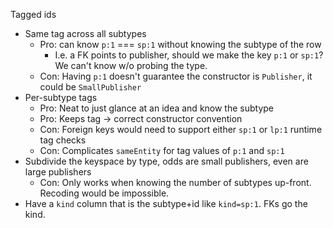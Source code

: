 
Tagged ids

* Same tag across all subtypes
  * Pro: can know `p:1` === `sp:1` without knowing the subtype of the row
    * I.e. a FK points to publisher, should we make the key `p:1` or `sp:1`? We can't know w/o probing the type.
  * Con: Having `p:1` doesn't guarantee the constructor is `Publisher`, it could be `SmallPublisher`
* Per-subtype tags
  * Pro: Neat to just glance at an idea and know the subtype
  * Pro: Keeps tag -> correct constructor convention
  * Con: Foreign keys would need to support either `sp:1` or `lp:1` runtime tag checks
  * Con: Complicates `sameEntity` for tag values of `p:1` and `sp:1`
* Subdivide the keyspace by type, odds are small publishers, even are large publishers
  * Con: Only works when knowing the number of subtypes up-front. Recoding would be impossible.
* Have a `kind` column that is the subtype+id like `kind=sp:1`. FKs go the kind.

